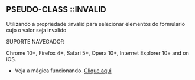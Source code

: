 ## PSEUDO-CLASS ::INVALID

Utilizando a propriedade :invalid para selecionar elementos do formulario cujo o valor seja invalido


SUPORTE NAVEGADOR

Chrome 10+, Firefox 4+, Safari 5+, Opera 10+, Internet Explorer 10+ and on iOS.

* Veja a mágica funcionando. [Clique aqui](http://codepen.io/hjdesigner/pen/mejVap)